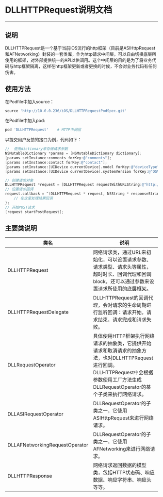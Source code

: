 # DLLHTTPRequest说明文档
------------

## 说明
DLLHTTPRequest是一个基于当前iOS流行的http框架（目前是ASIHttpRequest和AFNetworking）封装的一套类库，作为http请求中间层，可以自由切换底层所使用的框架，对外部提供统一的API以供调用。这个中间层的目的是为了将业务代码与http框架隔离，这样在http框架更新或者更换的时候，不会对业务代码有任何伤害。
## 使用方法
在Podfile中加入source：

```ruby
source 'http://10.0.0.236/iOS/DLLHTTPRequestPodSpec.git'
```
在Podfile中加入pod:

```ruby
pod 'DLLHTTPRequest'    # HTTP中间层
```

以提交用户反馈的接口为例，代码如下：

```objective-c
//	使用dictionary来存储请求参数       
NSMutableDictionary *params = [NSMutableDictionary dictionary]; 
[params setInstance:comments forKey:@"comments"];
[params setInstance:contact forKey:@"contact"];
[params setInstance:[UIDevice currentDevice].model forKey:@"deviceType"]; 
[params setInstance:[UIDevice currentDevice].systemVersion forKey:@"OSVersion"];

// 创建请求对象
DLLHTTPRequest *request = [DLLHTTPRequest requestWithURLString:@"http://appconfig.chinahr.com/feedback"];
// 设置请求回调
request.callback = ^(DLLHTTPRequest * request, NSString * responseString, NSError * error) {
	// 在这里处理结果回调
};
// 开始POST请求
[request startPostRequest];
```
## 主要类说明
类名 | 说明
--- | ---
DLLHTTPRequest | 网络请求类，通过URL来初始化，可以设置请求参数、请求类型、请求头等属性，超时时长、回调代理和回调block，还可以通过参数来设置请求所使用的底层框架。
DLLHTTPRequestDelegate | DLLHTTPRequest的回调代理，会对请求的生命周期进行监听回调：请求开始，请求结束，请求完成和请求失败。
DLLRequestOperator | 具体使用HTTP框架执行网络请求的抽象类，它提供开始请求和取消请求的抽象方法，也对DLLHTTPRequest进行回调。 DLLHTTPRequest中会根据参数使用工厂方法生成DLLRequestOperator的某个子类来执行网络请求。
DLLASIRequestOperator | DLLRequestOperator的子类之一，它使用ASIHttpRequest来进行网络请求。
DLLAFNetworkingRequestOperator | DLLRequestOperator的子类之一，它使用AFNetworking来进行网络请求。
DLLHTTPResponse | 网络请求返回数据的模型类，包括HTTP状态码、响应数据、响应字符串、响应头等等。

